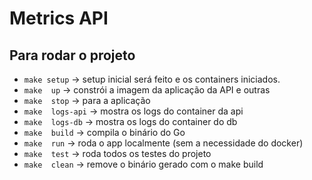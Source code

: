 # Metrics API



## Para rodar o projeto

- ``` make setup ``` -> setup inicial será feito e os containers iniciados.
- ``` make  up ``` -> constrói a imagem da aplicação da API e outras
- ``` make  stop ``` -> para a aplicação
- ``` make  logs-api ``` -> mostra os logs do container da api
- ``` make  logs-db ``` -> mostra os logs do container do db
- ``` make  build ``` -> compila o binário do Go
- ``` make  run ``` -> roda o app localmente (sem a necessidade do docker)
- ``` make  test ``` -> roda todos os testes do projeto
- ``` make  clean ``` -> remove o binário gerado com o make build